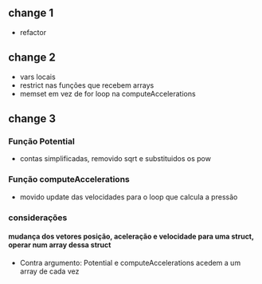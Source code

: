 ## change 1
- refactor

## change 2
- vars locais
- restrict nas funções que recebem arrays
- memset em vez de for loop na computeAccelerations

## change 3

### Função Potential
- contas simplificadas, removido sqrt e substituidos os pow

### Função computeAccelerations
- movido update das velocidades para o loop que calcula a pressão

### considerações

#### mudança dos vetores posição, aceleração e velocidade para uma struct, operar num array dessa struct
- Contra argumento: Potential e computeAccelerations acedem a um array de cada vez